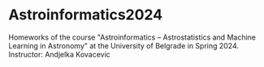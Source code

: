 # Astroinformatics2024
Homeworks of the course "Astroinformatics – Astrostatistics and Machine Learning in Astronomy" at the University of Belgrade in Spring 2024. Instructor: Andjelka Kovacevic
